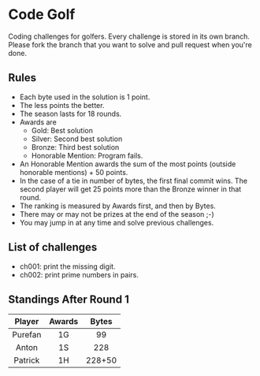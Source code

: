 # Code Golf
Coding challenges for golfers. Every challenge is stored in its own branch. Please fork the branch that you want to solve and pull request when you're done.

## Rules
- Each byte used in the solution is 1 point.
- The less points the better.
- The season lasts for 18 rounds.
- Awards are
  - Gold: Best solution
  - Silver: Second best solution
  - Bronze: Third best solution
  - Honorable Mention: Program fails.
- An Honorable Mention awards the sum of the most points (outside honorable mentions) + 50 points.
- In the case of a tie in number of bytes, the first final commit wins. The second player will get 25 points more than the Bronze winner in that round.
- The ranking is measured by Awards first, and then by Bytes.
- There may or may not be prizes at the end of the season ;-)
- You may jump in at any time and solve previous challenges.

## List of challenges
- ch001: print the missing digit.
- ch002: print prime numbers in pairs.

## Standings After Round 1
|  Player | Awards |  Bytes |
|:-------:|:------:|:------:|
| Purefan |   1G   |   99   |
|  Anton  |   1S   |   228  |
| Patrick |   1H   | 228+50 |
